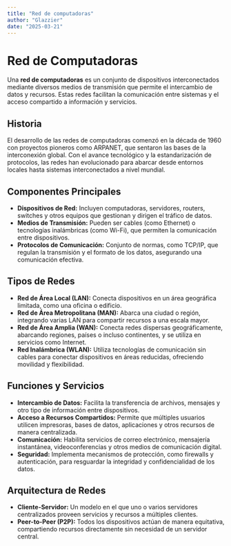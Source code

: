 ```yaml
---
title: "Red de computadoras"
author: "Glazzier"
date: "2025-03-21"
---
```


# Red de Computadoras

Una **red de computadoras** es un conjunto de dispositivos interconectados mediante diversos medios de transmisión que permite el intercambio de datos y recursos. Estas redes facilitan la comunicación entre sistemas y el acceso compartido a información y servicios.

## Historia

El desarrollo de las redes de computadoras comenzó en la década de 1960 con proyectos pioneros como ARPANET, que sentaron las bases de la interconexión global. Con el avance tecnológico y la estandarización de protocolos, las redes han evolucionado para abarcar desde entornos locales hasta sistemas interconectados a nivel mundial.

## Componentes Principales

- **Dispositivos de Red:** Incluyen computadoras, servidores, routers, switches y otros equipos que gestionan y dirigen el tráfico de datos.
- **Medios de Transmisión:** Pueden ser cables (como Ethernet) o tecnologías inalámbricas (como Wi-Fi), que permiten la comunicación entre dispositivos.
- **Protocolos de Comunicación:** Conjunto de normas, como TCP/IP, que regulan la transmisión y el formato de los datos, asegurando una comunicación efectiva.

## Tipos de Redes

- **Red de Área Local (LAN):** Conecta dispositivos en un área geográfica limitada, como una oficina o edificio.
- **Red de Área Metropolitana (MAN):** Abarca una ciudad o región, integrando varias LAN para compartir recursos a una escala mayor.
- **Red de Área Amplia (WAN):** Conecta redes dispersas geográficamente, abarcando regiones, países o incluso continentes, y se utiliza en servicios como Internet.
- **Red Inalámbrica (WLAN):** Utiliza tecnologías de comunicación sin cables para conectar dispositivos en áreas reducidas, ofreciendo movilidad y flexibilidad.

## Funciones y Servicios

- **Intercambio de Datos:** Facilita la transferencia de archivos, mensajes y otro tipo de información entre dispositivos.
- **Acceso a Recursos Compartidos:** Permite que múltiples usuarios utilicen impresoras, bases de datos, aplicaciones y otros recursos de manera centralizada.
- **Comunicación:** Habilita servicios de correo electrónico, mensajería instantánea, videoconferencias y otros medios de comunicación digital.
- **Seguridad:** Implementa mecanismos de protección, como firewalls y autenticación, para resguardar la integridad y confidencialidad de los datos.

## Arquitectura de Redes

- **Cliente-Servidor:** Un modelo en el que uno o varios servidores centralizados proveen servicios y recursos a múltiples clientes.
- **Peer-to-Peer (P2P):** Todos los dispositivos actúan de manera equitativa, compartiendo recursos directamente sin necesidad de un servidor central.
